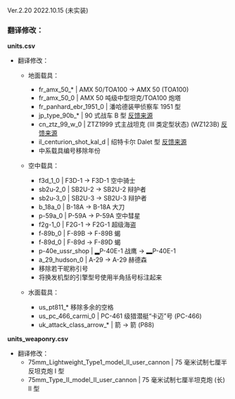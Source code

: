 Ver.2.20 2022.10.15 (未实装)
### 翻译修改：

**units.csv**
- 翻译修改：
  
  - 地面载具：
    - fr_amx_50_* | AMX 50/TOA100 → AMX 50 (TOA100)
    - fr_amx_50_0 | AMX 50 吨级中型坦克/TOA100 炮塔
    - fr_panhard_ebr_1951_0 | 潘哈德装甲侦察车 1951 型
    - jp_type_90b_* | 90 式战车 B 型 [反馈来源](https://github.com/YukinonV/WTCNtranslations/issues/5)
    - cn_ztz_99_w_0 | ZTZ1999 式主战坦克 (III 类定型状态) (WZ123B) [反馈来源](https://github.com/YukinonV/WTCNtranslations/issues/5)
    - il_centurion_shot_kal_d | 绍特卡尔 Dalet 型 [反馈来源](https://github.com/YukinonV/WTCNtranslations/issues/5)
    - 中系载具编号移除年份

  - 空中载具：
    - f3d_1_0 | F3D-1 → F3D-1 空中骑士
    - sb2u-2_0 | SB2U-2 → SB2U-2 辩护者
    - sb2u-3_0 | SB2U-3 → SB2U-3 辩护者
    - b_18a_0 | B-18A → B-18A 大刀
    - p-59a_0 | P-59A → P-59A 空中彗星
    - f2g-1_0 | F2G-1 → F2G-1 超级海盗
    - f-89b_0 | F-89B → F-89B 蝎
    - f-89d_0 | F-89d → F-89D 蝎
    - p-40e_ussr_shop | ▂P-40E-1 战鹰 → ▂P-40E-1
    - a_29_hudson_0 | A-29 → A-29 赫德森
    - 移除若干昵称引号
    - 将换发机型的引擎型号使用半角括号标注起来

  - 水面载具：
    - us_pt811_* 移除多余的空格
    - us_pc_466_carmi_0 | PC-461 级猎潜艇“卡迈”号 (PC-466)
    - uk_attack_class_arrow_* | 箭 → 箭 (P88) 
  
**units_weaponry.csv**
- 翻译修改：
  - 75mm_Lightweight_Type1_model_II_user_cannon | 75 毫米试制七厘半反坦克炮 I 型
  - 75mm_Type_II_model_II_user_cannon | 75 毫米试制七厘半坦克炮 (长) II 型
